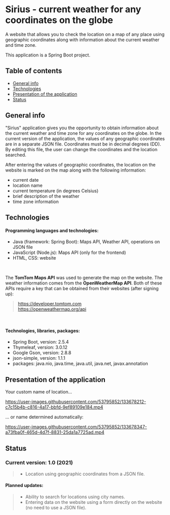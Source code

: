 # Sirius - current weather for any coordinates on the globe

A website that allows you to check the location on a map of any place using geographic coordinates along with information about the current weather and time zone.

This application is a Spring Boot project.

## Table of contents
* [General info](#general-info)
* [Technologies](#technologies)
* [Presentation of the application](#presentation-of-the-application)
* [Status](#status)

## General info

"Sirius" application gives you the opportunity to obtain information about the current weather and time zone for any coordinates on the globe. In the current version of the application, the values of any geographic coordinates are in a separate JSON file. Coordinates must be in decimal degrees (DD). 
By editing this file, the user can change the coordinates and the location searched.


After entering the values of geographic coordinates, the location on the website is marked on the map along with the following information:
* current date
* location name
* current temperature (in degrees Celsius)
* brief description of the weather
* time zone information

## Technologies

#### Programming languages and technologies:
* Java (framework: Spring Boot): Maps API, Weather API, operations on JSON file
* JavaScript (Node.js): Maps API (only for the frontend)
* HTML, CSS: website

<br />

The **TomTom Maps API** was used to generate the map on the website. The weather information comes from the **OpenWeatherMap API**. Both of these APIs require a key that can be obtained from their websites (after signing up):
>https://developer.tomtom.com <br />
>https://openweathermap.org/api

<br />

#### Technologies, libraries, packages:  
* Spring Boot, version: 2.5.4  <br />
* Thymeleaf, version: 3.0.12  <br />
* Google Gson, version: 2.8.8  <br />
* json-simple, version: 1.1.1  <br />
* packages: java.nio, java.time, java.util, java.net, javax.annotation



## Presentation of the application

Your custom name of location...

https://user-images.githubusercontent.com/53795852/133678212-c7c15b4b-c816-4a17-bbfd-9ef89109e184.mp4


... or name determined automatically:

https://user-images.githubusercontent.com/53795852/133678347-a73fba0f-465d-4d7f-8831-25da1a7725ad.mp4



## Status

### Current version: 1.0 (2021)
>* Location using geographic coordinates from a JSON file.

#### Planned updates:
>* Ability to search for locations using city names.
>* Entering data on the website using a form directly on the website (no need to use a JSON file).
